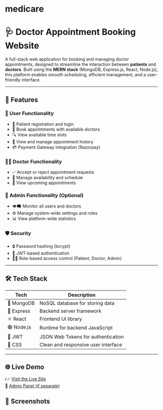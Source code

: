 # medicare
# 🩺 Doctor Appointment Booking Website

A full-stack web application for booking and managing doctor appointments, designed to streamline the interaction between **patients** and **doctors**. Built using the **MERN stack** (MongoDB, Express.js, React, Node.js), this platform enables smooth scheduling, efficient management, and a user-friendly interface.

---

## 🚀 Features

### 👤 User Functionality
- 📝 Patient registration and login
- 📅 Book appointments with available doctors
- 🔍 View available time slots
- 🧾 View and manage appointment history
- 💳 Payment Gateway Integration (Razorpay)

### 🧑‍⚕️ Doctor Functionality
- ✅ Accept or reject appointment requests
- 📆 Manage availability and schedule
- 📄 View upcoming appointments

### 🔐 Admin Functionality (Optional)
- 👁️‍🗨️ Monitor all users and doctors
- ⚙️ Manage system-wide settings and roles
- 📊 View platform-wide statistics

### 🛡️ Security
- 🔒 Password hashing (bcrypt)
- 📄 JWT-based authentication
- 🧑‍💻 Role-based access control (Patient, Doctor, Admin)

---

## 🛠️ Tech Stack

| Tech       | Description                           |
|------------|---------------------------------------|
| 🧠 MongoDB | NoSQL database for storing data       |
| 🚂 Express | Backend server framework              |
| ⚛️ React   | Frontend UI library                   |
| 🟢 Node.js | Runtime for backend JavaScript        |
| 🔐 JWT     | JSON Web Tokens for authentication    |
| 💅 CSS     | Clean and responsive user interface   |

---

## 🌐 Live Demo

👉 [Visit the Live Site](https://your-live-link.com)  
📁 [Admin Panel (if separate)](https://admin.your-live-link.com)


## 📸 Screenshots




